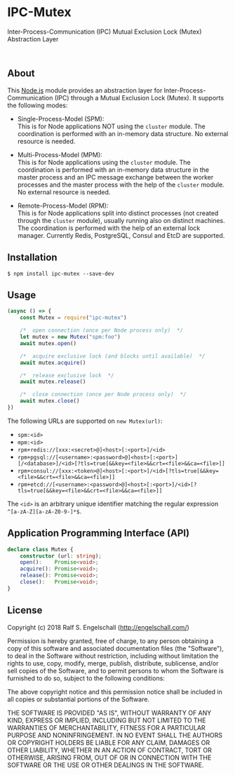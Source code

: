 
IPC-Mutex
=========

Inter-Process-Communication (IPC) Mutual Exclusion Lock (Mutex) Abstraction Layer

<p/>
<img src="https://nodei.co/npm/ipc-mutex.png?downloads=true&stars=true" alt=""/>

<p/>
<img src="https://david-dm.org/rse/ipc-mutex.png" alt=""/>

About
-----

This [Node.js](https://nodejs.org) module provides an abstraction layer
for Inter-Process-Communication (IPC) through a Mutual Exclusion Lock (Mutex).
It supports the following modes:

- Single-Process-Model (SPM):<br/>
  This is for Node applications NOT using the `cluster` module. The
  coordination is performed with an in-memory data structure. No
  external resource is needed.

- Multi-Process-Model (MPM):<br/>
  This is for Node applications using the `cluster` module. The
  coordination is performed with an in-memory data structure in the
  master process and an IPC message exchange between the worker
  processes and the master process with the help of the `cluster`
  module. No external resource is needed.

- Remote-Process-Model (RPM):<br/>
  This is for Node applications split into distinct processes (not
  created through the `cluster` module), usually running also on
  distinct machines. The coordination is performed with the help of an
  external lock manager. Currently Redis, PostgreSQL, Consul and EtcD
  are supported.

Installation
------------

```shell
$ npm install ipc-mutex --save-dev
```

Usage
-----

```js
(async () => {
    const Mutex = require("ipc-mutex")

    /*  open connection (once per Node process only)  */
    let mutex = new Mutex("spm:foo")
    await mutex.open()

    /*  acquire exclusive lock (and blocks until available)  */
    await mutex.acquire()

    /*  release exclusive lock  */
    await mutex.release()

    /*  close connection (once per Node process only)  */
    await mutex.close()
})
```

The following URLs are supported on `new Mutex(url)`:

- `spm:<id>`
- `mpm:<id>`
- `rpm+redis://[xxx:<secret>@]<host>[:<port>]/<id>`
- `rpm+pgsql://[<username>:<password>@]<host>[:<port>][/<database>]/<id>[?tls=true[&&key=<file>&&crt=<file>&&ca=<file>]]`
- `rpm+consul://[xxx:<token>@]<host>[:<port>]/<id>[?tls=true[&&key=<file>&&crt=<file>&&ca=<file>]]`
- `rpm+etcd://[<username>:<password>@]<host>[:<port>]/<id>[?tls=true[&&key=<file>&&crt=<file>&&ca=<file>]]`

The `<id>` is an arbitrary unique identifier matching the regular expression `^[a-zA-Z][a-zA-Z0-9-]*$`.

Application Programming Interface (API)
---------------------------------------

```ts
declare class Mutex {
    constructor (url: string);
    open():    Promise<void>;
    acquire(): Promise<void>;
    release(): Promise<void>;
    close():   Promise<void>;
}
```

License
-------

Copyright (c) 2018 Ralf S. Engelschall (http://engelschall.com/)

Permission is hereby granted, free of charge, to any person obtaining
a copy of this software and associated documentation files (the
"Software"), to deal in the Software without restriction, including
without limitation the rights to use, copy, modify, merge, publish,
distribute, sublicense, and/or sell copies of the Software, and to
permit persons to whom the Software is furnished to do so, subject to
the following conditions:

The above copyright notice and this permission notice shall be included
in all copies or substantial portions of the Software.

THE SOFTWARE IS PROVIDED "AS IS", WITHOUT WARRANTY OF ANY KIND,
EXPRESS OR IMPLIED, INCLUDING BUT NOT LIMITED TO THE WARRANTIES OF
MERCHANTABILITY, FITNESS FOR A PARTICULAR PURPOSE AND NONINFRINGEMENT.
IN NO EVENT SHALL THE AUTHORS OR COPYRIGHT HOLDERS BE LIABLE FOR ANY
CLAIM, DAMAGES OR OTHER LIABILITY, WHETHER IN AN ACTION OF CONTRACT,
TORT OR OTHERWISE, ARISING FROM, OUT OF OR IN CONNECTION WITH THE
SOFTWARE OR THE USE OR OTHER DEALINGS IN THE SOFTWARE.

